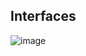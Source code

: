 ## Interfaces
![image](https://github.com/devjleonardo/interfaces-java/assets/63564226/9214b3b1-12de-4864-9380-5c22a4faa1b8)
